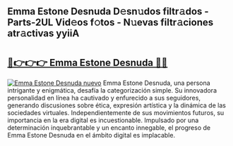 ## Emma Estone Desnuda D𝚎sn𝚞dos filtr𝚊dos - Parts-2UL Vid𝚎os f𝚘tos - N𝚞evas filtr𝚊ciones atr𝚊ctivas yyiiA

# <h2><a href="http://mb4lki.tromn.icu/?c=Emma+Estone+Desnuda">🔗👉👉👉 Emma Estone Desnuda 🔗🔗</a></h2>

[![Emma Estone Desnuda nuevo](https://i.imgur.com/pEAQMta.gif)](http://mb4lki.tromn.icu/?c=Emma+Estone+Desnuda)
Emma Estone Desnuda, una persona intrigante y enigmática, desafía la categorización simple. Su innovadora personalidad en línea ha cautivado y enfurecido a sus seguidores, generando discusiones sobre ética, expresión artística y la dinámica de las sociedades virtuales. Independientemente de sus movimientos futuros, su importancia en la era digital es incuestionable. Impulsado por una determinación inquebrantable y un encanto innegable, el progreso de Emma Estone Desnuda en el ámbito digital es implacable.
